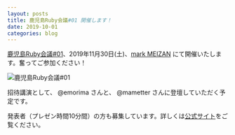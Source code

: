 ```yaml
---
layout: posts
title: 鹿児島Ruby会議#01 開催します！
date: 2019-10-01
categories: blog
---
```

[鹿児島Ruby会議#01]、2019年11月30日(土)、[mark MEIZAN](https://mark-meizan.io/about) にて開催いたします。奮ってご参加ください！

![鹿児島Ruby会議#01](https://k-ruby.github.io/kagoshima-rubykaigi01/img/ogp.png)

招待講演として、 @emorima さんと、 @mametter さんに登壇していただく予定です。

発表者（プレゼン時間10分間）の方も募集しています。詳しくは[公式サイト](https://k-ruby.github.io/kagoshima-rubykaigi01/)をご覧ください。

[鹿児島Ruby会議#01]: https://k-ruby.github.io/kagoshima-rubykaigi01/ 
